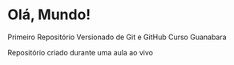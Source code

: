 # Olá, Mundo!
Primeiro Repositório Versionado de Git e GitHub Curso Guanabara

Repositório criado durante uma aula ao vivo